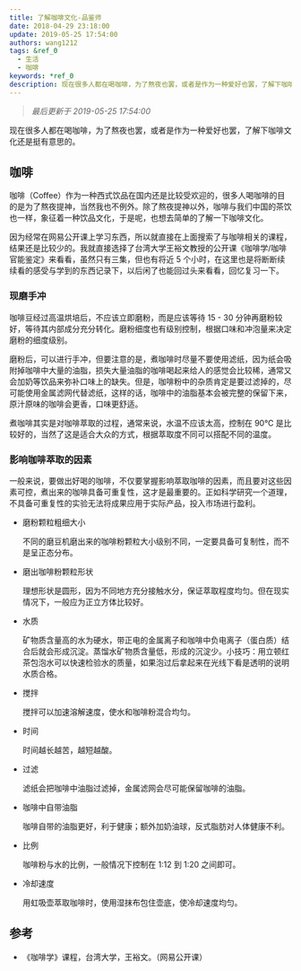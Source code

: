 ```yaml
---
title: 了解咖啡文化-品鉴师
date: 2018-04-29 23:18:00
update: 2019-05-25 17:54:00
authors: wang1212
tags: &ref_0
  - 生活
  - 咖啡
keywords: *ref_0
description: 现在很多人都在喝咖啡，为了熬夜也罢，或者是作为一种爱好也罢，了解下咖啡文化还是挺有意思的。
---
```


> _最后更新于 2019-05-25 17:54:00_

现在很多人都在喝咖啡，为了熬夜也罢，或者是作为一种爱好也罢，了解下咖啡文化还是挺有意思的。

<!-- truncate -->

## 咖啡

咖啡（Coffee）作为一种西式饮品在国内还是比较受欢迎的，很多人喝咖啡的目的是为了熬夜提神，当然我也不例外。除了熬夜提神以外，咖啡与我们中国的茶饮也一样，象征着一种饮品文化，于是呢，也想去简单的了解一下咖啡文化。

因为经常在网易公开课上学习东西，所以就直接在上面搜索了与咖啡相关的课程，结果还是比较少的。我就直接选择了台湾大学王裕文教授的公开课《咖啡学/咖啡官能鉴定》来看看，虽然只有三集，但也有将近 5 个小时，在这里也是将断断续续看的感受与学到的东西记录下，以后闲了也能回过头来看看，回忆复习一下。

### 现磨手冲

咖啡豆经过高温烘培后，不应该立即磨粉，而是应该等待 15 - 30 分钟再磨粉较好，等待其内部成分充分转化。磨粉细度也有级别控制，根据口味和冲泡量来决定磨粉的细度级别。

磨粉后，可以进行手冲，但要注意的是，煮咖啡时尽量不要使用滤纸，因为纸会吸附掉咖啡中大量的油脂，损失大量油脂的咖啡喝起来给人的感觉会比较稀，通常又会加奶等饮品来弥补口味上的缺失。但是，咖啡粉中的杂质肯定是要过滤掉的，尽可能使用金属滤网代替滤纸，这样的话，咖啡中的油脂基本会被完整的保留下来，原汁原味的咖啡会更香，口味更舒适。

煮咖啡其实是对咖啡萃取的过程，通常来说，水温不应该太高，控制在 90℃ 是比较好的，当然了这是适合大众的方式，根据萃取度不同可以搭配不同的温度。

### 影响咖啡萃取的因素

一般来说，要做出好喝的咖啡，不仅要掌握影响萃取咖啡的因素，而且要对这些因素可控，煮出来的咖啡具备可重复性，这才是最重要的。正如科学研究一个道理，不具备可重复性的实验无法将成果应用于实际产品，投入市场进行盈利。

- 磨粉颗粒粗细大小

  不同的磨豆机磨出来的咖啡粉颗粒大小级别不同，一定要具备可复制性，而不是呈正态分布。

- 磨出咖啡粉颗粒形状

  理想形状是圆形，因为不同地方充分接触水分，保证萃取程度均匀。但在现实情况下，一般应为正立方体比较好。

- 水质

  矿物质含量高的水为硬水，带正电的金属离子和咖啡中负电离子（蛋白质）结合后就会形成沉淀。蒸馏水矿物质含量低，形成的沉淀少。小技巧：用立顿红茶包泡水可以快速检验水的质量，如果泡过后拿起来在光线下看是透明的说明水质合格。

- 搅拌

  搅拌可以加速溶解速度，使水和咖啡粉混合均匀。

- 时间

  时间越长越苦，越短越酸。

- 过滤

  滤纸会把咖啡中油脂过滤掉，金属滤网会尽可能保留咖啡的油脂。

- 咖啡中自带油脂

  咖啡自带的油脂更好，利于健康；额外加奶油球，反式脂肪对人体健康不利。

- 比例

  咖啡粉与水的比例，一般情况下控制在 1:12 到 1:20 之间即可。

- 冷却速度

  用虹吸壶萃取咖啡时，使用湿抹布包住壶底，使冷却速度均匀。

## 参考

- 《咖啡学》课程，台湾大学，王裕文。（网易公开课）
